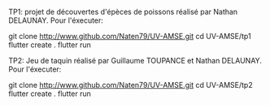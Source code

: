 TP1:
projet de découvertes d'épèces de poissons réalisé par Nathan DELAUNAY.
Pour l'éxecuter:

git clone http://www.github.com/Naten79/UV-AMSE.git
cd UV-AMSE/tp1
flutter create .
flutter run


TP2:
Jeu de taquin réalisé par Guillaume TOUPANCE et Nathan DELAUNAY.
Pour l'éxecuter:

git clone http://www.github.com/Naten79/UV-AMSE.git
cd UV-AMSE/tp2
flutter create .
flutter run
